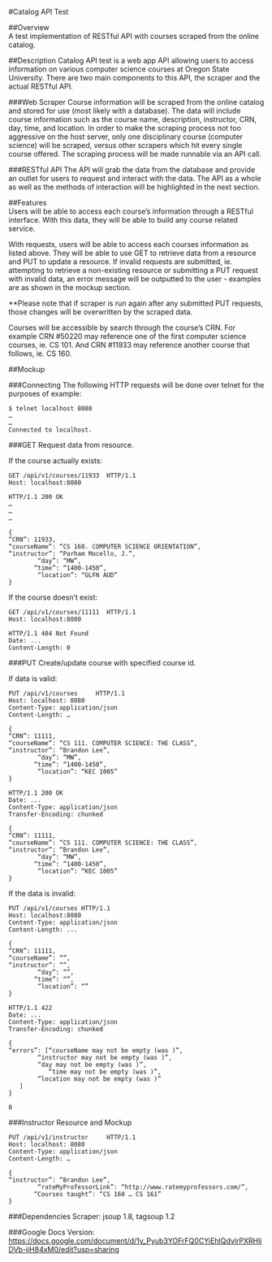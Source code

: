 #Catalog API Test

##Overview                                  
A test implementation of RESTful API with courses scraped from the online catalog.

##Description
Catalog API test is a web app API allowing users to access information on various computer science courses at Oregon State University.  There are two main components to this API, the scraper and the actual RESTful API.

###Web Scraper
Course information will be scraped from the online catalog and stored for use (most likely with a database).  The data will include course information such as the course name, description, instructor, CRN, day, time, and location.  In order to make the scraping process not too aggressive on the host server, only one disciplinary course (computer science) will be scraped, versus other scrapers which hit every single course offered.  The scraping process will be made runnable via an API call.

###RESTful API
The API will grab the data from the database and provide an outlet for users to request and interact with the data.  The API as a whole as well as the methods of interaction will be highlighted in the next section.

##Features                                          
Users will be able to access each course’s information through a RESTful interface.  With this data, they will be able to build any course related service.

With requests, users will be able to access each courses information as listed above.  They will be able to use GET to retrieve data from a resource and PUT to update a resource.  If invalid requests are submitted, ie. attempting to retrieve a non-existing resource or submitting a PUT request with invalid data, an error message will be outputted to the user - examples are as shown in the mockup section.

**Please note that if scraper is run again after any submitted PUT requests, those changes will be overwritten by the scraped data.

Courses will be accessible by search through the course’s CRN.  For example CRN #50220 may reference one of the first computer science courses, ie. CS 101. And CRN #11933 may reference another course that follows, ie. CS 160.

##Mockup

###Connecting
The following HTTP requests will be done over telnet for the purposes of example:

```
$ telnet localhost 8080
…
…
Connected to localhost.
```

###GET
Request data from resource.

If the course actually exists:

```
GET /api/v1/courses/11933  HTTP/1.1
Host: localhost:8080

HTTP/1.1 200 OK
…
…
…

{
“CRN”: 11933,
“courseName”: “CS 160. COMPUTER SCIENCE ORIENTATION”,
“instructor”: “Parham Mocello, J.”,
        “day”: “MW”,
       “time”: “1400-1450”,
        “location”: “GLFN AUD”
}
```

If the course doesn’t exist:

```
GET /api/v1/courses/11111  HTTP/1.1
Host: localhost:8080

HTTP/1.1 404 Not Found
Date: ... 
Content-Length: 0
```

###PUT
Create/update course with specified course id.

If data is valid:

```
PUT /api/v1/courses     HTTP/1.1
Host: localhost: 8080
Content-Type: application/json
Content-Length: …

{
“CRN”: 11111,
“courseName”: “CS 111. COMPUTER SCIENCE: THE CLASS”,
“instructor”: “Brandon Lee”,
        “day”: “MW”,
       “time”: “1400-1450”,
        “location”: “KEC 1005”
}

HTTP/1.1 200 OK
Date: ...
Content-Type: application/json
Transfer-Encoding: chunked

{
“CRN”: 11111,
“courseName”: “CS 111. COMPUTER SCIENCE: THE CLASS”,
“instructor”: “Brandon Lee”,
        “day”: “MW”,
       “time”: “1400-1450”,
        “location”: “KEC 1005”
}
```

If the data is invalid:

```
PUT /api/v1/courses HTTP/1.1
Host: localhost:8080
Content-Type: application/json
Content-Length: ...

{
“CRN”: 11111,
“courseName”: “”,
“instructor”: “”,
        “day”: “”,
       “time”: “”,
        “location”: “”
}

HTTP/1.1 422
Date: ...
Content-Type: application/json
Transfer-Encoding: chunked

{
“errors”: [“courseName may not be empty (was )”,
        “instructor may not be empty (was )”,
        “day may not be empty (was )”,
           “time may not be empty (was )”,
        “location may not be empty (was )”
   ]
}

0
```

###Instructor Resource and Mockup

```
PUT /api/v1/instructor     HTTP/1.1
Host: localhost: 8080
Content-Type: application/json
Content-Length: …

{
“instructor”: “Brandon Lee”,
        “rateMyProfessorLink”: “http://www.ratemyprofessors.com/”,
       “Courses taught”: “CS 160 … CS 161”
}
```

###Dependencies
Scraper:
jsoup 1.8, tagsoup 1.2

###Google Docs Version:
https://docs.google.com/document/d/1y_Pyub3YOFrFQ0CYiEhIQdvlrPXRHliDVb-jiH84xM0/edit?usp=sharing
